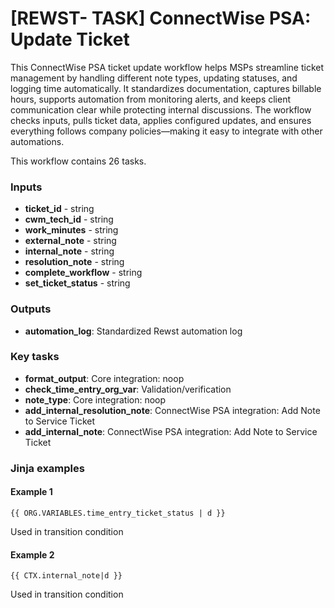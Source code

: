 # \[REWST- TASK] ConnectWise PSA: Update Ticket

This ConnectWise PSA ticket update workflow helps MSPs streamline ticket management by handling different note types, updating statuses, and logging time automatically. It standardizes documentation, captures billable hours, supports automation from monitoring alerts, and keeps client communication clear while protecting internal discussions. The workflow checks inputs, pulls ticket data, applies configured updates, and ensures everything follows company policies—making it easy to integrate with other automations.

This workflow contains 26 tasks.

### Inputs

* **ticket\_id** - string
* **cwm\_tech\_id** - string
* **work\_minutes** - string
* **external\_note** - string
* **internal\_note** - string
* **resolution\_note** - string
* **complete\_workflow** - string
* **set\_ticket\_status** - string

### Outputs

* **automation\_log**: Standardized Rewst automation log

### Key tasks

* **format\_output**: Core integration: noop
* **check\_time\_entry\_org\_var**: Validation/verification
* **note\_type**: Core integration: noop
* **add\_internal\_resolution\_note**: ConnectWise PSA integration: Add Note to Service Ticket
* **add\_internal\_note**: ConnectWise PSA integration: Add Note to Service Ticket

### Jinja examples

#### Example 1

```jinja
{{ ORG.VARIABLES.time_entry_ticket_status | d }}
```

Used in transition condition

#### Example 2

```jinja
{{ CTX.internal_note|d }}
```

Used in transition condition
